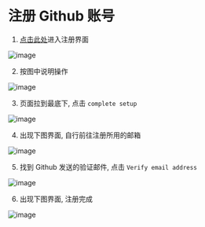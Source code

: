 # 注册 Github 账号

1. [点击此处](https://github.com/join?source=login)进入注册界面

![image](https://gitee.com/chiupam/Epidemic/raw/master/toturial/png/create_account.png)

2. 按图中说明操作

![image](https://gitee.com/chiupam/Epidemic/raw/master/toturial/png/create_account_1.png)

3. 页面拉到最底下, 点击 `complete setup`

![image](https://gitee.com/chiupam/Epidemic/raw/master/toturial/png/create_account_2.png)

4. 出现下图界面, 自行前往注册所用的邮箱

![image](https://gitee.com/chiupam/Epidemic/raw/master/toturial/png/create_account_3.png)

5. 找到 Github 发送的验证邮件, 点击 `Verify email address`

![image](https://gitee.com/chiupam/Epidemic/raw/master/toturial/png/create_account_4.png)

6. 出现下图界面, 注册完成

![image](https://gitee.com/chiupam/Epidemic/raw/master/toturial/png/create_account_5.png)